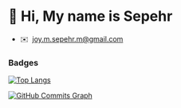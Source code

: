 👋 Hi, My name is Sepehr
===============================


* ✉️  [joy.m.sepehr.m@gmail.com](mailto:joy.m.sepehr.m@gmail.com)



### Badges
[![Top Langs](https://github-readme-stats.vercel.app/api/top-langs/?username=mohammad-sky&count_private=true&title_color=37DF31&text_color=45b5ff&icon_color=84cc16&bg_color=000000&hide_border=true&locale=en&custom_title=Top%20%Languages&hide=hack,scss,sass,css,html&langs_count=10)](https://github.com/anuraghazra/github-readme-stats)
 

 <a href="http://www.github.com/mohammad-sky"><img src="https://activity-graph.herokuapp.com/graph?username=mohammad-sky&&theme=chartreuse-dark&area=true&hide_border=true&custom_title=GitHub%20Commits%20Graph" alt="GitHub Commits Graph" /></a>


<!--
<div style="text-align: center;"> <img src="https://github-readme-stats.vercel.app/api?username=mohammad-sky&count_private=true&show_icons=true&count_private=true&theme=dark&include_all_commits=true" alt=""> </div>

**sepehrmizani/sepehrmizani** is a ✨ _special_ ✨ repository because its `README.md` (this file) appears on your GitHub profile.

Here are some ideas to get you started:

- 🔭 I’m currently working on ...
- 🌱 I’m currently learning ...
- 👯 I’m looking to collaborate on ...
- 🤔 I’m looking for help with ...
- 💬 Ask me about ...
- 📫 How to reach me: ...
- 😄 Pronouns: ...
- ⚡ Fun fact: ...
-->
